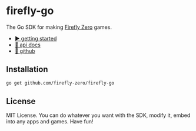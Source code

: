 # firefly-go

The Go SDK for making [Firefly Zero](https://fireflyzero.com/) games.

* [▶️ getting started](https://docs.fireflyzero.com/dev/getting-started/)
* [📄 api docs](https://pkg.go.dev/github.com/firefly-zero/firefly-go)
* [🐙 github](https://github.com/firefly-zero/firefly-go)

## Installation

```bash
go get github.com/firefly-zero/firefly-go
```

## License

MIT License. You can do whatever you want with the SDK, modify it, embed into any apps and games. Have fun!

